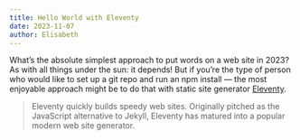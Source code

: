 ```yaml
---
title: Hello World with Eleventy
date: 2023-11-07
author: Elisabeth
---
```


What’s the absolute simplest approach to put words on a web site in 2023? As with all things under the sun: it depends! But if you’re the type of person who would like to set up a git repo and run an npm install — the most enjoyable approach might be to do that with static site generator [Eleventy](https://www.11ty.dev/docs/).

> Eleventy quickly builds speedy web sites. Originally pitched as the JavaScript alternative to Jekyll, Eleventy has matured into a popular modern web site generator.
